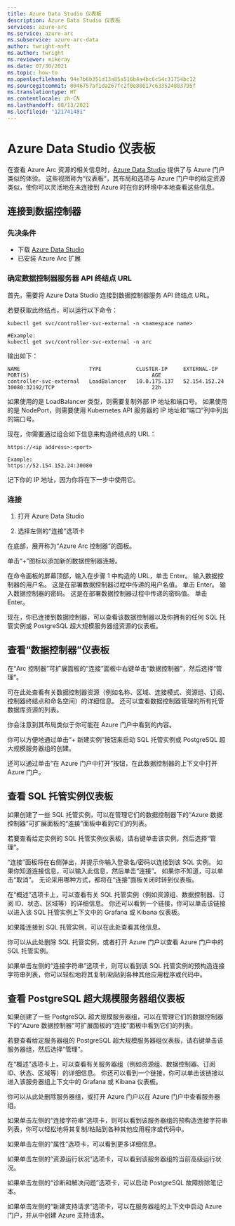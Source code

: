 ```yaml
---
title: Azure Data Studio 仪表板
description: Azure Data Studio 仪表板
services: azure-arc
ms.service: azure-arc
ms.subservice: azure-arc-data
author: twright-msft
ms.author: twright
ms.reviewer: mikeray
ms.date: 07/30/2021
ms.topic: how-to
ms.openlocfilehash: 94e7b6b351d13a85a516b4a4bc6c54c31754bc12
ms.sourcegitcommit: 0046757af1da267fc2f0e88617c633524883795f
ms.translationtype: HT
ms.contentlocale: zh-CN
ms.lasthandoff: 08/13/2021
ms.locfileid: "121741481"
---
```

# <a name="azure-data-studio-dashboards"></a>Azure Data Studio 仪表板

在查看 Azure Arc 资源的相关信息时，[Azure Data Studio](/sql/azure-data-studio/what-is) 提供了与 Azure 门户类似的体验。  这些视图称为“仪表板”，其布局和选项与 Azure 门户中的给定资源类似，使你可以灵活地在未连接到 Azure 时在你的环境中本地查看这些信息。


## <a name="connecting-to-a-data-controller"></a>连接到数据控制器

### <a name="prerequisites"></a>先决条件

- 下载 [Azure Data Studio](/sql/azure-data-studio/download-azure-data-studio)
- 已安装 Azure Arc 扩展

### <a name="determine-the-data-controller-server-api-endpoint-url"></a>确定数据控制器服务器 API 终结点 URL

首先，需要将 Azure Data Studio 连接到数据控制器服务 API 终结点 URL。

若要获取此终结点，可以运行以下命令：

```console
kubectl get svc/controller-svc-external -n <namespace name>

#Example:
kubectl get svc/controller-svc-external -n arc
```

输出如下：

```console
NAME                      TYPE           CLUSTER-IP     EXTERNAL-IP      PORT(S)                                       AGE
controller-svc-external   LoadBalancer   10.0.175.137   52.154.152.24    30080:32192/TCP                               22h
```

如果使用的是 LoadBalancer 类型，则需要复制外部 IP 地址和端口号。 如果使用的是 NodePort，则需要使用 Kubernetes API 服务器的 IP 地址和“端口”列中列出的端口号。

现在，你需要通过组合如下信息来构造终结点的 URL：

```console
https://<ip address>:<port>

Example:
https://52.154.152.24:30080
```

记下你的 IP 地址，因为你将在下一步中使用它。

### <a name="connect"></a>连接

1. 打开 Azure Data Studio

1. 选择左侧的“连接”选项卡

在底部，展开称为“Azure Arc 控制器”的面板。

单击“+”图标以添加新的数据控制器连接。

在命令面板的屏幕顶部，输入在步骤 1 中构造的 URL，单击 Enter。
输入数据控制器的用户名。  这是在部署数据控制器过程中传递的用户名值。  单击 Enter。
输入数据控制器的密码。  这是在部署数据控制器过程中传递的密码值。 单击 Enter。

现在，你已连接到数据控制器，可以查看该数据控制器以及你拥有的任何 SQL 托管实例或 PostgreSQL 超大规模服务器组资源的仪表板。

## <a name="view-the-data-controller-dashboard"></a>查看“数据控制器”仪表板

在“Arc 控制器”可扩展面板的“连接”面板中右键单击“数据控制器”，然后选择“管理”。

可在此处查看有关数据控制器资源（例如名称、区域、连接模式、资源组、订阅、控制器终结点和命名空间）的详细信息。  还可以查看数据控制器管理的所有托管数据库资源的列表。

你会注意到其布局类似于你可能在 Azure 门户中看到的内容。

你可以方便地通过单击“+ 新建实例”按钮来启动 SQL 托管实例或 PostgreSQL 超大规模服务器组的创建。

还可以通过单击“在 Azure 门户中打开”按钮，在此数据控制器的上下文中打开 Azure 门户。

## <a name="view-the-sql-managed-instance-dashboards"></a>查看 SQL 托管实例仪表板

如果创建了一些 SQL 托管实例，可以在管理它们的数据控制器下的“Azure 数据控制器”可扩展面板的“连接”面板中看到它们的列表。

若要查看给定实例的 SQL 托管实例仪表板，请右键单击该实例，然后选择“管理”。

“连接”面板将在右侧弹出，并提示你输入登录名/密码以连接到该 SQL 实例。 如果你知道连接信息，可以输入此信息，然后单击“连接”。  如果你不知道，可以单击“取消”。  无论采用哪种方式，都将在“连接”面板关闭时转到仪表板。

在“概述”选项卡上，可以查看有关 SQL 托管实例（例如资源组、数据控制器、订阅 ID、状态、区域等）的详细信息。  你还可以看到一个链接，你可以单击该链接以进入该 SQL 托管实例上下文中的 Grafana 或 Kibana 仪表板。

如果能连接到 SQL 托管实例，可以在此处查看其他信息。

你可以从此处删除 SQL 托管实例，或者打开 Azure 门户以查看 Azure 门户中的 SQL 托管实例。

如果单击左侧的“连接字符串”选项卡，则可以看到该 SQL 托管实例的预构造连接字符串列表，你可以轻松地将其复制/粘贴到各种其他应用程序或代码中。

## <a name="view-the-postgresql-hyperscale-server-group-dashboards"></a>查看 PostgreSQL 超大规模服务器组仪表板

如果创建了一些 PostgreSQL 超大规模服务器组，可以在管理它们的数据控制器下的“Azure 数据控制器”可扩展面板的“连接”面板中看到它们的列表。

若要查看给定服务器组的 PostgreSQL 超大规模服务器组仪表板，请右键单击该服务器组，然后选择“管理”。

在“概述”选项卡上，可以查看有关服务器组（例如资源组、数据控制器、订阅 ID、状态、区域等）的详细信息。  你还可以看到一个链接，你可以单击该链接以进入该服务器组上下文中的 Grafana 或 Kibana 仪表板。

你可以从此处删除服务器组，或打开 Azure 门户以在 Azure 门户中查看服务器组。

如果单击左侧的“连接字符串”选项卡，则可以看到该服务器组的预构造连接字符串列表，你可以轻松地将其复制/粘贴到各种其他应用程序或代码中。

如果单击左侧的“属性”选项卡，可以看到更多详细信息。

如果单击左侧的“资源运行状况”选项卡，可以看到该服务器组的当前高级运行状况。

如果单击左侧的“诊断和解决问题”选项卡，可以启动 PostgreSQL 故障排除笔记本。

如果单击左侧的“新建支持请求”选项卡，可以在服务器组的上下文中启动 Azure 门户，并从中创建 Azure 支持请求。